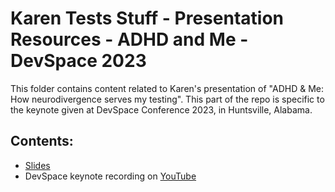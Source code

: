 # Karen Tests Stuff - Presentation Resources - ADHD and Me - DevSpace 2023

This folder contains content related to Karen's presentation of "ADHD & Me: How neurodivergence serves my testing". This part of the repo is specific to the keynote given at DevSpace Conference 2023, in Huntsville, Alabama.

## Contents:

- [Slides](https://github.com/KarenTestsStuff/PresentationResources/blob/main/ADHD_and_Me/DevSpace_Conference_2023/Slide_Deck.pdf)
- DevSpace keynote recording on [YouTube](https://youtu.be/Rfqpemu3anI?si=wa0ufe3AARSRk3Pp)
